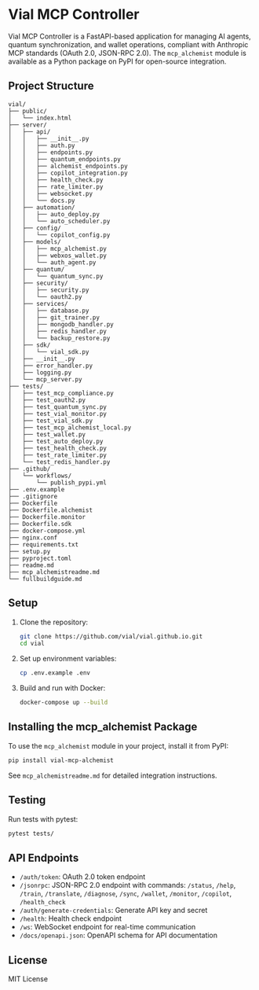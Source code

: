# Vial MCP Controller

Vial MCP Controller is a FastAPI-based application for managing AI agents, quantum synchronization, and wallet operations, compliant with Anthropic MCP standards (OAuth 2.0, JSON-RPC 2.0). The `mcp_alchemist` module is available as a Python package on PyPI for open-source integration.

## Project Structure

```
vial/
├── public/
│   └── index.html
├── server/
│   ├── api/
│   │   ├── __init__.py
│   │   ├── auth.py
│   │   ├── endpoints.py
│   │   ├── quantum_endpoints.py
│   │   ├── alchemist_endpoints.py
│   │   ├── copilot_integration.py
│   │   ├── health_check.py
│   │   ├── rate_limiter.py
│   │   ├── websocket.py
│   │   └── docs.py
│   ├── automation/
│   │   ├── auto_deploy.py
│   │   └── auto_scheduler.py
│   ├── config/
│   │   └── copilot_config.py
│   ├── models/
│   │   ├── mcp_alchemist.py
│   │   ├── webxos_wallet.py
│   │   └── auth_agent.py
│   ├── quantum/
│   │   └── quantum_sync.py
│   ├── security/
│   │   ├── security.py
│   │   └── oauth2.py
│   ├── services/
│   │   ├── database.py
│   │   ├── git_trainer.py
│   │   ├── mongodb_handler.py
│   │   ├── redis_handler.py
│   │   └── backup_restore.py
│   ├── sdk/
│   │   └── vial_sdk.py
│   ├── __init__.py
│   ├── error_handler.py
│   ├── logging.py
│   └── mcp_server.py
├── tests/
│   ├── test_mcp_compliance.py
│   ├── test_oauth2.py
│   ├── test_quantum_sync.py
│   ├── test_vial_monitor.py
│   ├── test_vial_sdk.py
│   ├── test_mcp_alchemist_local.py
│   ├── test_wallet.py
│   ├── test_auto_deploy.py
│   ├── test_health_check.py
│   ├── test_rate_limiter.py
│   └── test_redis_handler.py
├── .github/
│   └── workflows/
│       └── publish_pypi.yml
├── .env.example
├── .gitignore
├── Dockerfile
├── Dockerfile.alchemist
├── Dockerfile.monitor
├── Dockerfile.sdk
├── docker-compose.yml
├── nginx.conf
├── requirements.txt
├── setup.py
├── pyproject.toml
├── readme.md
├── mcp_alchemistreadme.md
└── fullbuildguide.md
```

## Setup

1. Clone the repository:
   ```bash
   git clone https://github.com/vial/vial.github.io.git
   cd vial
   ```

2. Set up environment variables:
   ```bash
   cp .env.example .env
   ```

3. Build and run with Docker:
   ```bash
   docker-compose up --build
   ```

## Installing the mcp_alchemist Package

To use the `mcp_alchemist` module in your project, install it from PyPI:

```bash
pip install vial-mcp-alchemist
```

See `mcp_alchemistreadme.md` for detailed integration instructions.

## Testing

Run tests with pytest:
```bash
pytest tests/
```

## API Endpoints

- `/auth/token`: OAuth 2.0 token endpoint
- `/jsonrpc`: JSON-RPC 2.0 endpoint with commands: `/status`, `/help`, `/train`, `/translate`, `/diagnose`, `/sync`, `/wallet`, `/monitor`, `/copilot`, `/health_check`
- `/auth/generate-credentials`: Generate API key and secret
- `/health`: Health check endpoint
- `/ws`: WebSocket endpoint for real-time communication
- `/docs/openapi.json`: OpenAPI schema for API documentation

## License

MIT License